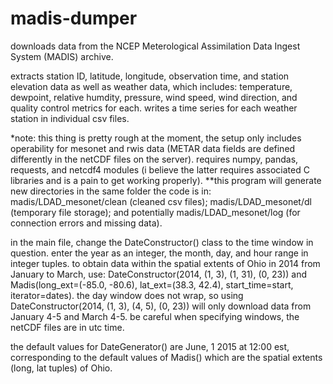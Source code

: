 # madis-dumper
downloads data from the NCEP Meterological Assimilation Data Ingest System (MADIS) archive. 

extracts station ID, latitude, longitude, observation time, and station elevation data as well as weather data, which includes: temperature, dewpoint, relative humdity, pressure, wind speed, wind direction, and quality control metrics for each. writes a time series for each weather station in individual csv files. 

\*note: this thing is pretty rough at the moment, the setup only includes operability for mesonet and rwis data (METAR data fields are  defined differently in the netCDF files on the server). requires numpy, pandas, requests, and netcdf4 modules (i believe the latter requires associated C libraries and is a pain to get working properly). **this program will generate new directories in the same folder the code is in: madis/LDAD_mesonet/clean (cleaned csv files); madis/LDAD_mesonet/dl (temporary file storage); and potentially madis/LDAD_mesonet/log (for connection errors and missing data). 

in the main file, change the DateConstructor() class to the time window in question. enter the year as an integer, the month, day, and hour range in integer tuples. to obtain data within the spatial extents of Ohio in 2014 from January to March, use: DateConstructor(2014, (1, 3), (1, 31), (0, 23)) and Madis(long_ext=(-85.0, -80.6), lat_ext=(38.3, 42.4), start_time=start, iterator=dates). the day window does not wrap, so using DateConstructor(2014, (1, 3), (4, 5), (0, 23)) will only download data from January 4-5 and March 4-5. be careful when specifying windows, the netCDF files are in utc time.

the default values for DateGenerator() are June, 1 2015 at 12:00 est, corresponding to the default values of Madis() which are the spatial extents (long, lat tuples) of Ohio. 
